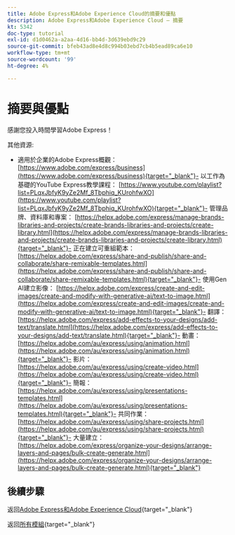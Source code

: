 ```yaml
---
title: Adobe Express和Adobe Experience Cloud的摘要和優點
description: Adobe Express和Adobe Experience Cloud — 摘要
kt: 5342
doc-type: tutorial
exl-id: d1d0462a-a2aa-4d16-bb4d-3d639ebd9c29
source-git-commit: bfeb43ad8e4d8c994b03ebd7cb4b5ead89ca6e10
workflow-type: tm+mt
source-wordcount: '99'
ht-degree: 4%

---
```


# 摘要與優點

感謝您投入時間學習Adobe Express！

其他資源:

- 適用於企業的Adobe Express概觀： [https://www.adobe.com/express/business](https://www.adobe.com/express/business){target="_blank"}- 以工作為基礎的YouTube Express教學課程： [https://www.youtube.com/playlist?list=PLqxJbfyK9yZe2Mf_8Tbphiq_KUrohfwXO](https://www.youtube.com/playlist?list=PLqxJbfyK9yZe2Mf_8Tbphiq_KUrohfwXO){target="_blank"}- 管理品牌、資料庫和專案： [https://helpx.adobe.com/express/manage-brands-libraries-and-projects/create-brands-libraries-and-projects/create-library.html](https://helpx.adobe.com/express/manage-brands-libraries-and-projects/create-brands-libraries-and-projects/create-library.html){target="_blank"}- 正在建立可重組範本： [https://helpx.adobe.com/express/share-and-publish/share-and-collaborate/share-remixable-templates.html](https://helpx.adobe.com/express/share-and-publish/share-and-collaborate/share-remixable-templates.html){target="_blank"}- 使用Gen AI建立影像： [https://helpx.adobe.com/express/create-and-edit-images/create-and-modify-with-generative-ai/text-to-image.html](https://helpx.adobe.com/express/create-and-edit-images/create-and-modify-with-generative-ai/text-to-image.html){target="_blank"}- 翻譯： [https://helpx.adobe.com/express/add-effects-to-your-designs/add-text/translate.html](https://helpx.adobe.com/express/add-effects-to-your-designs/add-text/translate.html){target="_blank"}- 動畫： [https://helpx.adobe.com/au/express/using/animation.html](https://helpx.adobe.com/au/express/using/animation.html){target="_blank"}- 影片： [https://helpx.adobe.com/au/express/using/create-video.html](https://helpx.adobe.com/au/express/using/create-video.html){target="_blank"}- 簡報： [https://helpx.adobe.com/au/express/using/presentations-templates.html](https://helpx.adobe.com/au/express/using/presentations-templates.html){target="_blank"}- 共同作業： [https://helpx.adobe.com/au/express/using/share-projects.html](https://helpx.adobe.com/au/express/using/share-projects.html){target="_blank"}- 大量建立： [https://helpx.adobe.com/express/organize-your-designs/arrange-layers-and-pages/bulk-create-generate.html](https://helpx.adobe.com/express/organize-your-designs/arrange-layers-and-pages/bulk-create-generate.html){target="_blank"}

## 後續步驟

返回[Adobe Express和Adobe Experience Cloud](./express.md){target="_blank"}

返回[所有模組](./../../../overview.md){target="_blank"}
